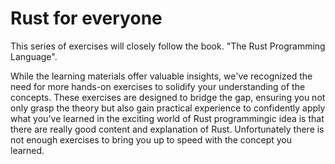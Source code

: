 # Rust for everyone

This series of exercises will closely follow the book. "The Rust Programming Language".

While the learning materials offer valuable insights, we've recognized the need for more hands-on exercises to solidify your understanding of the concepts. These exercises are designed to bridge the gap, ensuring you not only grasp the theory but also gain practical experience to confidently apply what you've learned in the exciting world of Rust programmingic idea is that there are really good content and explanation of Rust. Unfortunately there is not enough exercises to bring you up to speed with the concept you learned.
